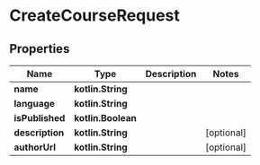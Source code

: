 
# CreateCourseRequest

## Properties
| Name | Type | Description | Notes |
| ------------ | ------------- | ------------- | ------------- |
| **name** | **kotlin.String** |  |  |
| **language** | **kotlin.String** |  |  |
| **isPublished** | **kotlin.Boolean** |  |  |
| **description** | **kotlin.String** |  |  [optional] |
| **authorUrl** | **kotlin.String** |  |  [optional] |



